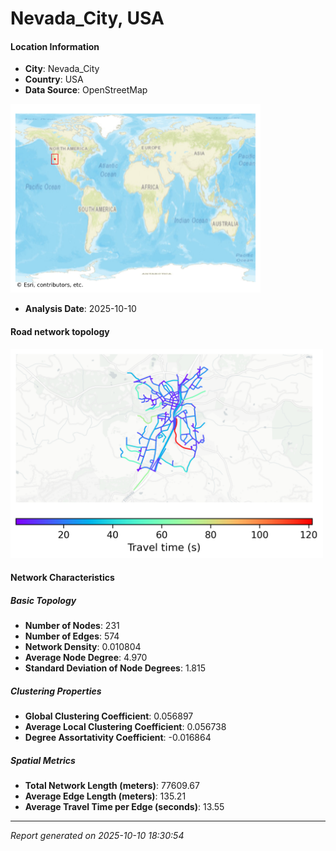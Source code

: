 # Nevada_City, USA

#### Location Information

- **City**: Nevada_City
- **Country**: USA
- **Data Source**: OpenStreetMap
<img src="Nevada_City_location.png" alt="Nevada_City Location Map" width="400" />

- **Analysis Date**: 2025-10-10

#### Road network topology

<img src="Nevada_City_network_map.png" alt="Nevada_City Road Network Map" width="500"/>

#### Network Characteristics

##### Basic Topology

- **Number of Nodes**: 231
- **Number of Edges**: 574
- **Network Density**: 0.010804
- **Average Node Degree**: 4.970
- **Standard Deviation of Node Degrees**: 1.815

##### Clustering Properties

- **Global Clustering Coefficient**: 0.056897
- **Average Local Clustering Coefficient**: 0.056738
- **Degree Assortativity Coefficient**: -0.016864

##### Spatial Metrics

- **Total Network Length (meters)**: 77609.67
- **Average Edge Length (meters)**: 135.21
- **Average Travel Time per Edge (seconds)**: 13.55

---
*Report generated on 2025-10-10 18:30:54*
